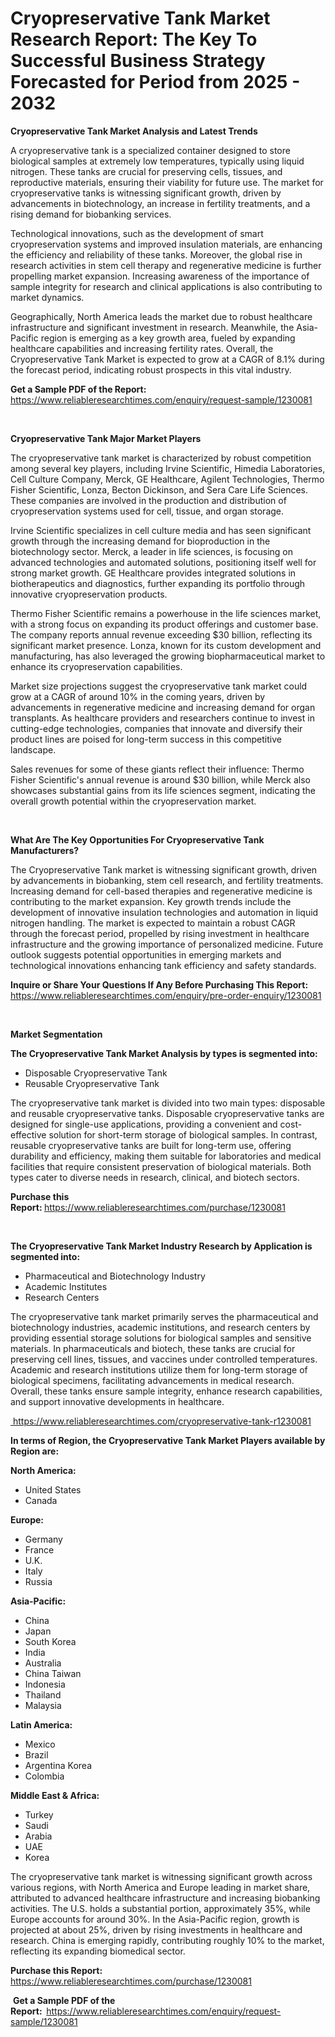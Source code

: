 <p><h1>Cryopreservative Tank Market Research Report: The Key To Successful Business Strategy Forecasted for Period from 2025 - 2032</h1></p><p><strong>Cryopreservative Tank Market Analysis and Latest Trends</strong></p>
<p><p>A cryopreservative tank is a specialized container designed to store biological samples at extremely low temperatures, typically using liquid nitrogen. These tanks are crucial for preserving cells, tissues, and reproductive materials, ensuring their viability for future use. The market for cryopreservative tanks is witnessing significant growth, driven by advancements in biotechnology, an increase in fertility treatments, and a rising demand for biobanking services.</p><p>Technological innovations, such as the development of smart cryopreservation systems and improved insulation materials, are enhancing the efficiency and reliability of these tanks. Moreover, the global rise in research activities in stem cell therapy and regenerative medicine is further propelling market expansion. Increasing awareness of the importance of sample integrity for research and clinical applications is also contributing to market dynamics.</p><p>Geographically, North America leads the market due to robust healthcare infrastructure and significant investment in research. Meanwhile, the Asia-Pacific region is emerging as a key growth area, fueled by expanding healthcare capabilities and increasing fertility rates. Overall, the Cryopreservative Tank Market is expected to grow at a CAGR of 8.1% during the forecast period, indicating robust prospects in this vital industry.</p></p>
<p><strong>Get a Sample PDF of the Report:&nbsp;</strong> <a href="https://www.reliableresearchtimes.com/enquiry/request-sample/1230081?utm_campaign=3088&utm_medium=2&utm_source=Github&utm_content=ia&utm_term=14042025&utm_id=cryopreservative-tank">https://www.reliableresearchtimes.com/enquiry/request-sample/1230081</a></p>
<p>&nbsp;</p>
<p><strong>Cryopreservative Tank Major Market Players</strong></p>
<p><p>The cryopreservative tank market is characterized by robust competition among several key players, including Irvine Scientific, Himedia Laboratories, Cell Culture Company, Merck, GE Healthcare, Agilent Technologies, Thermo Fisher Scientific, Lonza, Becton Dickinson, and Sera Care Life Sciences. These companies are involved in the production and distribution of cryopreservation systems used for cell, tissue, and organ storage.</p><p>Irvine Scientific specializes in cell culture media and has seen significant growth through the increasing demand for bioproduction in the biotechnology sector. Merck, a leader in life sciences, is focusing on advanced technologies and automated solutions, positioning itself well for strong market growth. GE Healthcare provides integrated solutions in biotherapeutics and diagnostics, further expanding its portfolio through innovative cryopreservation products.</p><p>Thermo Fisher Scientific remains a powerhouse in the life sciences market, with a strong focus on expanding its product offerings and customer base. The company reports annual revenue exceeding $30 billion, reflecting its significant market presence. Lonza, known for its custom development and manufacturing, has also leveraged the growing biopharmaceutical market to enhance its cryopreservation capabilities.</p><p>Market size projections suggest the cryopreservative tank market could grow at a CAGR of around 10% in the coming years, driven by advancements in regenerative medicine and increasing demand for organ transplants. As healthcare providers and researchers continue to invest in cutting-edge technologies, companies that innovate and diversify their product lines are poised for long-term success in this competitive landscape.</p><p>Sales revenues for some of these giants reflect their influence: Thermo Fisher Scientific's annual revenue is around $30 billion, while Merck also showcases substantial gains from its life sciences segment, indicating the overall growth potential within the cryopreservation market.</p></p>
<p>&nbsp;</p>
<p><strong>What Are The Key Opportunities For Cryopreservative Tank Manufacturers?</strong></p>
<p><p>The Cryopreservative Tank market is witnessing significant growth, driven by advancements in biobanking, stem cell research, and fertility treatments. Increasing demand for cell-based therapies and regenerative medicine is contributing to the market expansion. Key growth trends include the development of innovative insulation technologies and automation in liquid nitrogen handling. The market is expected to maintain a robust CAGR through the forecast period, propelled by rising investment in healthcare infrastructure and the growing importance of personalized medicine. Future outlook suggests potential opportunities in emerging markets and technological innovations enhancing tank efficiency and safety standards.</p></p>
<p><strong>Inquire or Share Your Questions If Any Before Purchasing This Report:</strong> <a href="https://www.reliableresearchtimes.com/enquiry/pre-order-enquiry/1230081?utm_campaign=3088&utm_medium=2&utm_source=Github&utm_content=ia&utm_term=14042025&utm_id=cryopreservative-tank">https://www.reliableresearchtimes.com/enquiry/pre-order-enquiry/1230081</a></p>
<p>&nbsp;</p>
<p><strong>Market Segmentation</strong></p>
<p><strong>The Cryopreservative Tank Market Analysis by types is segmented into:</strong></p>
<p><ul><li>Disposable Cryopreservative Tank</li><li>Reusable Cryopreservative Tank</li></ul></p>
<p><p>The cryopreservative tank market is divided into two main types: disposable and reusable cryopreservative tanks. Disposable cryopreservative tanks are designed for single-use applications, providing a convenient and cost-effective solution for short-term storage of biological samples. In contrast, reusable cryopreservative tanks are built for long-term use, offering durability and efficiency, making them suitable for laboratories and medical facilities that require consistent preservation of biological materials. Both types cater to diverse needs in research, clinical, and biotech sectors.</p></p>
<p><strong>Purchase this Report:&nbsp;</strong><a href="https://www.reliableresearchtimes.com/purchase/1230081?utm_campaign=3088&utm_medium=2&utm_source=Github&utm_content=ia&utm_term=14042025&utm_id=cryopreservative-tank">https://www.reliableresearchtimes.com/purchase/1230081</a></p>
<p>&nbsp;</p>
<p><strong>The Cryopreservative Tank Market Industry Research by Application is segmented into:</strong></p>
<p><ul><li>Pharmaceutical and Biotechnology Industry</li><li>Academic Institutes</li><li>Research Centers</li></ul></p>
<p><p>The cryopreservative tank market primarily serves the pharmaceutical and biotechnology industries, academic institutions, and research centers by providing essential storage solutions for biological samples and sensitive materials. In pharmaceuticals and biotech, these tanks are crucial for preserving cell lines, tissues, and vaccines under controlled temperatures. Academic and research institutions utilize them for long-term storage of biological specimens, facilitating advancements in medical research. Overall, these tanks ensure sample integrity, enhance research capabilities, and support innovative developments in healthcare.</p></p>
<p><a href="https://www.reliableresearchtimes.com/cryopreservative-tank-r1230081?utm_campaign=3088&utm_medium=2&utm_source=Github&utm_content=ia&utm_term=14042025&utm_id=cryopreservative-tank">&nbsp;https://www.reliableresearchtimes.com/cryopreservative-tank-r1230081</a></p>
<p><strong>In terms of Region, the Cryopreservative Tank Market Players available by Region are:</strong></p>
<p>
    <p> <strong> North America: </strong>
        <ul>
            <li>United States</li>
            <li>Canada</li>
        </ul>
        </p> 
    <p> <strong> Europe: </strong>
        <ul>
            <li>Germany</li>
            <li>France</li>
            <li>U.K.</li>
            <li>Italy</li>
            <li>Russia</li>
        </ul>
        </p> 
    <p> <strong> Asia-Pacific: </strong>
        <ul>
            <li>China</li>
            <li>Japan</li>
            <li>South Korea</li>
            <li>India</li>
            <li>Australia</li>
            <li>China Taiwan</li>
            <li>Indonesia</li>
            <li>Thailand</li>
            <li>Malaysia</li>
        </ul>
        </p> 
    <p> <strong> Latin America: </strong>
        <ul>
            <li>Mexico</li>
            <li>Brazil</li>
            <li>Argentina Korea</li>
            <li>Colombia</li>
        </ul>
        </p> 
    <p> <strong> Middle East & Africa: </strong>
        <ul>
            <li>Turkey</li>
            <li>Saudi</li>
            <li>Arabia</li>
            <li>UAE</li>
            <li>Korea</li>
        </ul>
    </p>
    </p>
<p><p>The cryopreservative tank market is witnessing significant growth across various regions, with North America and Europe leading in market share, attributed to advanced healthcare infrastructure and increasing biobanking activities. The U.S. holds a substantial portion, approximately 35%, while Europe accounts for around 30%. In the Asia-Pacific region, growth is projected at about 25%, driven by rising investments in healthcare and research. China is emerging rapidly, contributing roughly 10% to the market, reflecting its expanding biomedical sector.</p></p>
<p><strong>Purchase this Report: </strong><a href="https://www.reliableresearchtimes.com/purchase/1230081?utm_campaign=3088&utm_medium=2&utm_source=Github&utm_content=ia&utm_term=14042025&utm_id=cryopreservative-tank">https://www.reliableresearchtimes.com/purchase/1230081</a></p>
<p>&nbsp;<strong>Get a Sample PDF of the Report:&nbsp;&nbsp;</strong><a href="https://www.reliableresearchtimes.com/enquiry/request-sample/1230081?utm_campaign=3088&utm_medium=2&utm_source=Github&utm_content=ia&utm_term=14042025&utm_id=cryopreservative-tank">https://www.reliableresearchtimes.com/enquiry/request-sample/1230081</a></p>
<p><strong></strong></p>
<p><p></p><p></p><p></p></p>